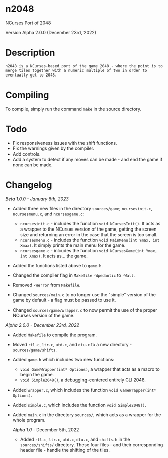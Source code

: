 # n2048
NCurses Port of 2048

Version Alpha 2.0.0 (December 23rd, 2022)

# Description
	n2048 is a NCurses-based port of the game 2048 - where the point is to merge tiles together with a numeric multiple of two in order to eventually get to 2048.

# Compiling
  To compile, simply run the command ``make`` in the source directory.

# Todo
  - Fix responsiveness issues with the shift functions.
  - Fix the warnings given by the compiler.
  - Add controls.
  - Add a system to detect if any moves can be made - and end the game if none can be made.

# Changelog
	
  *Beta 1.0.0 - January 8th, 2023*
  - Added three new files in the directory ``sources/game``; ``ncursesinit.c``, ``ncursesmenu.c``, and ``ncursesgame.c``:
    - ``ncursesinit.c`` - includes the function ``void NCursesInit()``. It acts as a wrapper to the NCurses version of the game, getting the screen size and returning an error in the case that the screen is too small.
    - ``ncursesmenu.c`` - includes the function ``void MainMenu(int Ymax, int Xmax)``. It simply prints the main menu for the game.
    - ``ncursesgame.c`` - inlcudes the function ``void NCursesGame(int Ymax, int Xmax)``. It acts as... the game.
  
  - Added the functions listed above to ``game.h``.

  - Changed the compiler flag in ``Makefile`` ``-Wpedantic`` to ``-Wall``.
  
  - Removed ``-Werror`` from ``Makefile``.

  - Changed ``sources/main.c`` to no longer use the "simple" version of the game by default - a flag must be passed to use it. 

  - Changed ``sources/game/wrapper.c`` to now permit the use of the proper NCurses version of the game.  


  *Alpha 2.0.0 - December 23rd, 2022*
  - Added ``Makefile`` to compile the program.

  - Moved ``rtl.c``, ``ltr.c``, ``utd.c``, and ``dtu.c`` to a new directory - ``sources/game/shifts``.
  
  - Added ``game.h`` which includes two new functions:
    - ``void GameWrapper(int* Options)``, a wrapper that acts as a macro to begin the game.
    - ``void Simple2048()``, a debugging-centered entirely CLI 2048.

  - Added ``wrapper.c``, which includes the function ``void GameWrapper(int* Options)``.

  - Added ``simple.c``, which includes the function ``void Simple2048()``.

  - Added ``main.c`` in the directory ``sources/``, which acts as a wrapper for the whole program.


	*Alpha 1.0* - December 5th, 2022
	- Added ``rtl.c``, ``ltr.c``, ``utd.c``, ``dtu.c``, and ``shifts.h`` in the ``sources/shifts/`` directory. These four files - and their corresponding header file - handle the shifting of the tiles.
